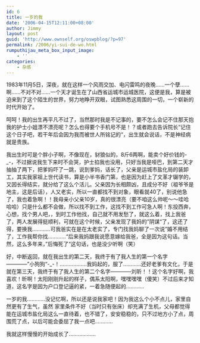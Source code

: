 ```yaml
---
id: 6
title: 一岁的我
date: '2006-04-15T12:11:00+08:00'
author: Jimmy
layout: post
guid: 'http://www.ownself.org/oswpblog/?p=97'
permalink: /2006/yi-sui-de-wo.html
rumputhijau_meta_box_input_image:
    - ''
categories:
    - 杂感
---
```


1983年11月5日，深夜，就在这样一个风雨交加、电闪雷鸣的夜晚……一个孽……啊……不对不对……一个天才诞生在了山西省运城市运城医院，这便是我，算是被迫来到了这个陌生的世界，努力地睁开双眼，试图熟悉这周围的一切，一个崭新的时代开始了。

呵呵！我的出生再平凡不过了，当然那时我是不记事的，要不怎么会记不住那天抱我的护士小姐漂不漂亮呢？怎么也得要个手机号不是！？或者跑去告诉院长“记住这个日子吧，若干年后会因为我而被世人所铭记的“，出生就会说话，不是神经病就是贵族。

我出生时可是个胖小子啊，不像现在，豺狼似的，8斤6两啊，能卖个好价钱的-\_-，不过据说我生下来时不会哭，护士掐我也没用，只好当我是哑巴，到第二天才抽抽了两下，把爹妈吓了一跳，说到爹妈，话长了，父亲是运城市盐化局的装卸工，其实我家祖上世代读书，算是小半书香门第，也是因为赶上了文革才辍学的，又因长得结实，就分给了这么个活儿。父亲因为长相颇凶，且成分不好（祖爷爷是地主，这是后话），人又老实，所以一直都找不到对象，眼看就40了，别说他急了，我也着急啊！！我母亲小父亲10岁，真的很漂亮（要不咱这么帅呢～～哇哈哈哈）只是什么都不会做，所以找不到工作，这找不到工作可急人啊！东投西奔，心想，找个男人吧，，到时工作他找，自己就不用发愁了，就这么着，找上我爸了，两人发展得挺顺利，可就在这个时候，父亲发现了我妈的”阴谋“了，这还了得，要换我…………可我爸实在是在太老实了，专门找我妈聊了一次说”婚不用结了，工作我帮你找…………“后来我妈跟我说愿意嫁给我爸，全是因为这句话。当然，这么多年来，”后悔死了“这句话，也是没少听啊（笑）

好，中断返回，就在我出生的第二天，我终于有了我人生的第一个名字————”小狗狗“-\_-！………………我妈起的，服了…………还好老爹有文化，于是就在第三天，我终于有了我人生的第二个名字————刘昕！！这个名字好啊，我喜欢！昕啊！太阳刚刚升起的样子，偶系太阳啊，嘿嘿嘿嘿（傻笑）不过后来才知道，这名字是因为户口登记逼的紧，一着急随便起的…………

一岁的我…………没记忆啊，所以还是说我家吧！因为我这么个小不点儿，家里自然更有了生气，虽然 家里条件不好（当时只有张床）却充满了生机，父母都觉得能在运城市盐化局这么一直待着，也不错了，安安稳稳的，只不过地方小了点，周围荒了点，以后可能会委屈了我一点吧…………

我就这样慢慢的开始成长了………………